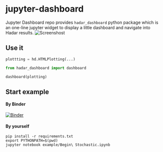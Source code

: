 # jupyter-dashboard

Jupyter Dashboard repo provides `hadar_dashboard` python package which is an one-line jupyter widget to display a little dashboard and navigate into Hadar results.
![Screenshost](screenshot-dashboard.gif)

## Use it
``` python
plottting = hd.HTMLPlotting(...)

from hadar_dashboard import dashboard

dashboard(plotting)
```

## Start example
#### By Binder
[![Binder](https://mybinder.org/badge_logo.svg)](https://mybinder.org/v2/gh/hadar-simulator/jupyter-dashboard/master?filepath=example%2FBegin%20Stochastic.ipynb)

#### By yourself
```
pip install -r requirements.txt
export PYTHONPATH=$(pwd)
jupyter notebook example/Begin\ Stochastic.ipynb
 
```
